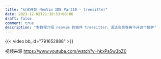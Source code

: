 ```yaml
---
title: "从零开始 NeoVim IDE Part10 - treesitter"
date: 2023-12-02T21:10:53+08:00
draft: false
comment: true
description: "本教程介绍 neovim 的插件 treesitter，语法高亮等离不开这个插件"
---
```


{{< video bb_id="791652888" >}}

视频来源 https://www.youtube.com/watch?v=hkxPa5w3bZ0

